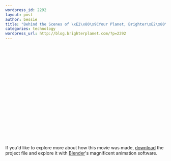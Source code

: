 ```yaml
--- 
wordpress_id: 2292
layout: post
author: bessie
title: "Behind the Scenes of \xE2\x80\x9CYour Planet, Brighter\xE2\x80\x9D"
categories: technology
wordpress_url: http://blog.brighterplanet.com/?p=2292
---
```

<object width="400" height="300"><param name="allowfullscreen" value="true" /><param name="allowscriptaccess" value="always" /><param name="movie" value="http://vimeo.com/moogaloop.swf?clip_id=6580315&amp;server=vimeo.com&amp;show_title=1&amp;show_byline=1&amp;show_portrait=0&amp;color=&amp;fullscreen=1" /><embed src="http://vimeo.com/moogaloop.swf?clip_id=6580315&amp;server=vimeo.com&amp;show_title=1&amp;show_byline=1&amp;show_portrait=0&amp;color=&amp;fullscreen=1" type="application/x-shockwave-flash" allowfullscreen="true" allowscriptaccess="always" width="400" height="300"></embed></object>

If you'd like to explore more about how this movie was made, <a href="http://blog.brighterplanet.com/wp-content/themes/bp/assets/your_planet_brighter.zip">download</a> the project file and explore it with <a href="http://blender.org">Blender</a>'s magnificent animation software.

